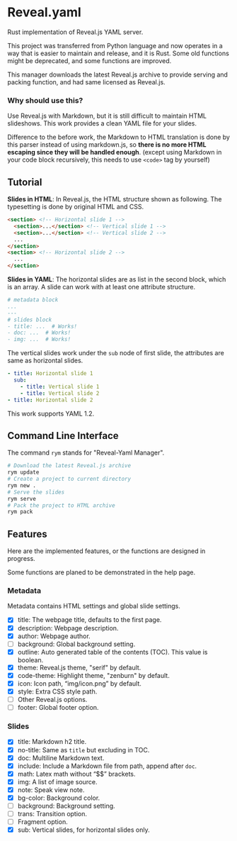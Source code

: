 # Reveal.yaml

Rust implementation of Reveal.js YAML server.

This project was transferred from Python language and now operates in a way that is easier to maintain and release, and it is Rust.
Some old functions might be deprecated, and some functions are improved.

This manager downloads the latest Reveal.js archive to provide serving and packing function, and had same licensed as Reveal.js.

### Why should use this?

Use Reveal.js with Markdown, but it is still difficult to maintain HTML slideshows. This work provides a clean YAML file for your slides.

Difference to the before work, the Markdown to HTML translation is done by this parser instead of using markdown.js, so **there is no more HTML escaping since they will be handled enough**. (except using Markdown in your code block recursively, this needs to use `<code>` tag by yourself)

## Tutorial

**Slides in HTML**: In Reveal.js, the HTML structure shown as following. The typesetting is done by original HTML and CSS.
```html
<section> <!-- Horizontal slide 1 -->
  <section>...</section> <!-- Vertical slide 1 -->
  <section>...</section> <!-- Vertical slide 2 -->
  ...
</section>
<section> <!-- Horizontal slide 2 -->
  ...
</section>
```
**Slides in YAML**: The horizontal slides are as list in the second block, which is an array. A slide can work with at least one attribute structure.
```yaml
# metadata block
...
---
# slides block
- title: ...  # Works!
- doc: ...  # Works!
- img: ...  # Works!
```
The vertical slides work under the `sub` node of first slide, the attributes are same as horizontal slides.
```yaml
- title: Horizontal slide 1
  sub:
    - title: Vertical slide 1
    - title: Vertical slide 2
- title: Horizontal slide 2
```
This work supports YAML 1.2.

## Command Line Interface

The command `rym` stands for "Reveal-Yaml Manager".
```bash
# Download the latest Reveal.js archive
rym update
# Create a project to current directory
rym new .
# Serve the slides
rym serve
# Pack the project to HTML archive
rym pack
```

## Features

Here are the implemented features, or the functions are designed in progress.

Some functions are planed to be demonstrated in the help page.

### Metadata

Metadata contains HTML settings and global slide settings.

+ [x] title: The webpage title, defaults to the first page.
+ [x] description: Webpage description.
+ [x] author: Webpage author.
+ [ ] background: Global background setting.
+ [x] outline: Auto generated table of the contents (TOC). This value is boolean.
+ [x] theme: Reveal.js theme, "serif" by default.
+ [x] code-theme: Highlight theme, "zenburn" by default.
+ [x] icon: Icon path, “img/icon.png” by default.
+ [x] style: Extra CSS style path.
+ [ ] Other Reveal.js options.
+ [ ] footer: Global footer option.

### Slides

+ [x] title: Markdown h2 title.
+ [x] no-title: Same as `title` but excluding in TOC.
+ [x] doc: Multiline Markdown text.
+ [x] include: Include a Markdown file from path, append after `doc`.
+ [x] math: Latex math without “$$” brackets.
+ [x] img: A list of image source.
+ [x] note: Speak view note.
+ [x] bg-color: Background color.
+ [ ] background: Background setting.
+ [ ] trans: Transition option.
+ [ ] Fragment option.
+ [x] sub: Vertical slides, for horizontal slides only.
